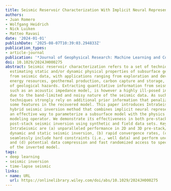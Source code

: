 ```yaml
---
title: Seismic Reservoir Characterization With Implicit Neural Representations
authors:
- Juan Romero
- Wolfgang Heidrich
- Nick Luiken
- Matteo Ravasi
date: '2024-01-01'
publishDate: '2025-08-07T10:39:03.294833Z'
publication_types:
- article-journal
publication: '*Journal of Geophysical Research: Machine Learning and Computation*'
doi: 10.1029/2024JH000275
abstract: Seismic reservoir characterization refers to a set of techniques aimed at
  estimating static and/or dynamic physical properties of subsurface geological formations
  from seismic data, with applications ranging from exploration and development of
  energy resources, geothermal production, carbon capture and storage, and the assessment
  of geological hazards. Extracting quantitative information from seismic recordings,
  such as an acoustic impedance model, is however a highly ill-posed inverse problem
  due to the band-limited and noisy nature of the seismic data. As such, seismic inversion
  techniques strongly rely on additional prior information that penalizes (or promotes)
  some features in the recovered model. This paper introduces IntraSeismic, a novel
  hybrid seismic inversion method that combines implicit neural representations as
  an effective way to parameterize a subsurface model with the physics of the seismic
  modeling operator. We demonstrate its effectiveness in both pre-stack and 3D/4D
  post-stack seismic inversion using synthetic and field data sets. Key features of
  IntraSeismic are (a) unparalleled performance in 2D and 3D pre-stack/post-stack
  dynamic and static seismic inversion, (b) rapid convergence rates, (c) ability to
  seamlessly include hard constraints (i.e., well data) and perform uncertainty quantification,
  and (d) potential data compression and fast randomized access to specific portions
  of the inverted model.
tags:
- deep learning
- seismic inversion
- time-lapse seismic
links:
- name: URL
  url: https://onlinelibrary.wiley.com/doi/abs/10.1029/2024JH000275
---
```

